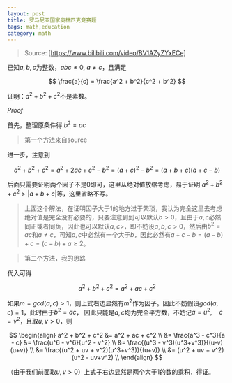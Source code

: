 ```yaml
---
layout: post
title: 罗马尼亚国家奥林匹克竞赛题
tags: math,education
category: math
---
```


> Source: [https://www.bilibili.com/video/BV1AZyZYxECe]

已知$a,b,c$为整数，$abc \not = 0$, $a \not = c$，且满足

$$
    \frac{a}{c} = \frac{a^2 + b^2}{c^2 + b^2}
$$

证明：$a^2 + b^2 + c^2$不是素数。

*Proof*

首先，整理原条件得 $b^2 = ac$

> 第一个方法来自source

进一步，注意到

$$
    a^2 + b^2 + c^2 = a^2 + 2ac + c^2 - b^2 = (a+c)^2 - b^2 = (a+b+c)(a+c-b)
$$

后面只需要证明两个因子不是$0$即可，这里从绝对值放缩考虑，易于证明 $a^2 + b^2 + c^2 > |a + b + c|$等，这里省略不写。

> 上面这个解法，在证明因子大于$1$的地方过于繁琐，我认为完全这里去考虑绝对值是完全没有必要的，只要注意到到可以默认$b>0$，且由于$a,c$必然同正或者同负，因此也可以默认$a,c>$，即不妨设$a,b,c > 0$，然后由$b^2 = ac$和$a\not = c$，可知$a,c$中必然有一个大于$b$，因此必然有$a+c - b = (a-b) + c = (c-b) + a \geq 2$。

> 第二个方法，我的思路

代入可得

$$
    a^2 + b^2 + c^2 = a^2 + ac + c^2
$$

如果$m = gcd(a,c) > 1$，则上式右边显然有$m^2$作为因子。因此不妨假设$gcd(a,c) = 1$，此时由于$b^2 = ac$，
因此只能是$a,c$均为完全平方数，不妨记$a=u^2, \quad c = v^2$，且取$u,v > 0$，则

$$
\begin{align}
    a^2 + b^2 + c^2 &= a^2 + ac + c^2  \\
        &= \frac{a^3 - c^3}{a - c} 
        &= \frac{u^6 - v^6}{u^2 - v^2} \\
        &= \frac{(u^3 - v^3)(u^3+v^3)}{(u-v)(u+v)} \\
        &= \frac{(u^2 + uv + v^2)(u^3+v^3)}{(u+v)} \\
        &= (u^2 + uv + v^2)(u^2 - uv+v^2) \\
\end{align}
$$

（由于我们前面取$u,v>0$）上式子右边显然是两个大于$1$的数的乘积，得证。